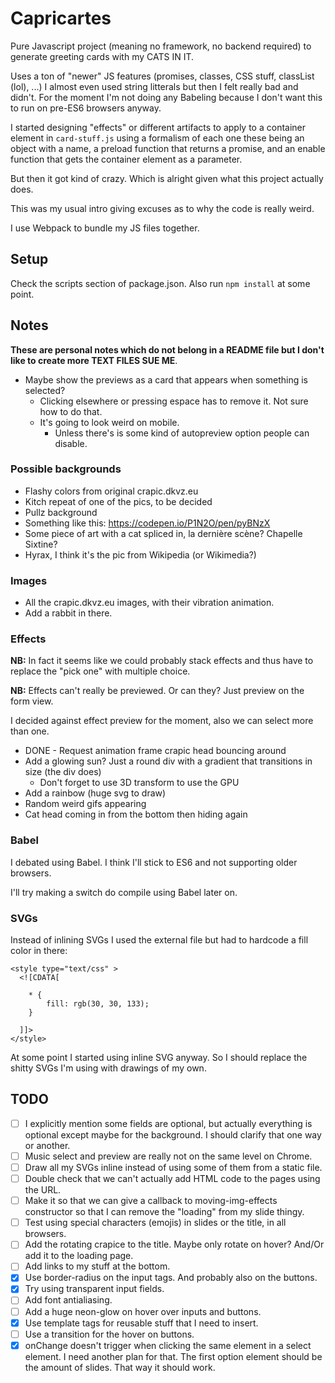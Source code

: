 # Capricartes
Pure Javascript project (meaning no framework, no backend required) to generate greeting cards with my CATS IN IT.

Uses a ton of "newer" JS features (promises, classes, CSS stuff, classList (lol), ...) I almost even used string litterals but then I felt really bad and didn't. For the moment I'm not doing any Babeling because I don't want this to run on pre-ES6 browsers anyway.

I started designing "effects" or different artifacts to apply to a container element in `card-stuff.js` using a formalism of each one these being an object with a name, a preload function that returns a promise, and an enable function that gets the container element as a parameter.

But then it got kind of crazy. Which is alright given what this project actually does.

This was my usual intro giving excuses as to why the code is really weird.

I use Webpack to bundle my JS files together.

## Setup
Check the scripts section of package.json. Also run `npm install` at some point.

## Notes
**These are personal notes which do not belong in a README file but I don't like to create more TEXT FILES SUE ME**.

* Maybe show the previews as a card that appears when something is selected?
  * Clicking elsewhere or pressing espace has to remove it. Not sure how to do that.
  * It's going to look weird on mobile.
    * Unless there's is some kind of autopreview option people can disable.

### Possible backgrounds
* Flashy colors from original crapic.dkvz.eu
* Kitch repeat of one of the pics, to be decided
* Pullz background
* Something like this: https://codepen.io/P1N2O/pen/pyBNzX
* Some piece of art with a cat spliced in, la dernière scène? Chapelle Sixtine?
* Hyrax, I think it's the pic from Wikipedia (or Wikimedia?)

### Images
* All the crapic.dkvz.eu images, with their vibration animation.
* Add a rabbit in there.

### Effects
**NB:** In fact it seems like we could probably stack effects and thus have to replace the "pick one" with multiple choice.

**NB:** Effects can't really be previewed. Or can they? Just preview on the form view.

I decided against effect preview for the moment, also we can select more than one.

* DONE - Request animation frame crapic head bouncing around
* Add a glowing sun? Just a round div with a gradient that transitions in size (the div does)
  * Don't forget to use 3D transform to use the GPU
* Add a rainbow (huge svg to draw)
* Random weird gifs appearing
* Cat head coming in from the bottom then hiding again

### Babel
I debated using Babel. I think I'll stick to ES6 and not supporting older browsers.

I'll try making a switch do compile using Babel later on.

### SVGs
Instead of inlining SVGs I used the external file but had to hardcode a fill color in there:
```
<style type="text/css" >
  <![CDATA[

    * {
        fill: rgb(30, 30, 133);
    }

  ]]>
</style>
```
At some point I started using inline SVG anyway. So I should replace the shitty SVGs I'm using with drawings of my own.

## TODO
- [ ] I explicitly mention some fields are optional, but actually everything is optional except maybe for the background. I should clarify that one way or another.
- [ ] Music select and preview are really not on the same level on Chrome.
- [ ] Draw all my SVGs inline instead of using some of them from a static file.
- [ ] Double check that we can't actually add HTML code to the pages using the URL.
- [ ] Make it so that we can give a callback to moving-img-effects constructor so that I can remove the "loading" from my slide thingy.
- [ ] Test using special characters (emojis) in slides or the title, in all browsers.
- [ ] Add the rotating crapice to the title. Maybe only rotate on hover? And/Or add it to the loading page.
- [ ] Add links to my stuff at the bottom.
- [x] Use border-radius on the input tags. And probably also on the buttons.
- [x] Try using transparent input fields.
- [ ] Add font antialiasing.
- [ ] Add a huge neon-glow on hover over inputs and buttons.
- [x] Use template tags for reusable stuff that I need to insert.
- [ ] Use a transition for the hover on buttons.
- [x] onChange doesn't trigger when clicking the same element in a select element. I need another plan for that. The first option element should be the amount of slides. That way it should work.